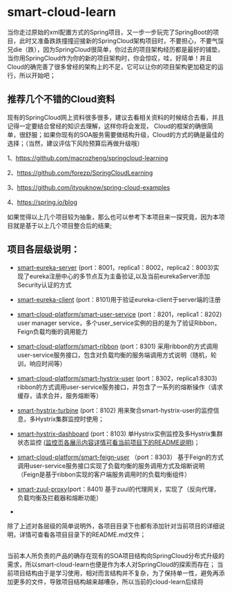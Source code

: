 # smart-cloud-learn
当你走过原始的xml配置方式的Spring项目，又一步一步玩完了SpringBoot的项目，此时又准备跌跌撞撞迎接新的SpringCloud架构项目时，不要担心，不要气馁兄die（跌），因为SpringCloud很简单，你过去的项目架构经历都是最好的铺垫，当你用SpringCloud作为你的新的项目架构时，你会惊叹，哇，好简单！并且Cloud的确完善了很多曾经的架构上的不足，它可以让你的项目架构更加稳定的运行，所以开始吧；


## 推荐几个不错的Cloud资料

现有的SpringCloud网上资料很多很多，建议去看相关资料的时候结合去看，并且记得一定要结合曾经的知识去理解，这样你将会发现，
Cloud的框架的确很简单，很舒服；如果你现有的SOA服务需要做结构升级，Cloud的方式的确是最佳的选择；（当然，建议评估下风险预算后再做升级哦）

1、https://github.com/macrozheng/springcloud-learning

2、https://github.com/forezp/SpringCloudLearning

3、https://github.com/ityouknow/spring-cloud-examples

4、https://spring.io/blog

如果觉得以上几个项目较为抽象，那么也可以参考下本项目来一探究竟，因为本项目就是基于以上几个项目整合后的结果;

## 项目各层级说明：

* [smart-eureka-server](https://github.com/DearZh/smart-cloud-learn/tree/master/smart-eureka-server) 
(port：8001，replica1：8002，replica2：8003)实现了eureka注册中心的多节点互为主备验证,以及当前eurekaServer添加Security认证的方式

* [smart-eureka-client](https://github.com/DearZh/smart-cloud-learn/tree/master/smart-eureka-client) 
(port：8101)用于验证eureka-client于server端的注册

* [smart-cloud-platform/smart-user-service](https://github.com/DearZh/smart-cloud-learn/tree/master/smart-cloud-platform/smart-user-service) 
(port：8201，replica1：8202) user manager service，多个user_service实例的目的是为了验证Ribbon，Feign负载均衡的调用能力

* [smart-cloud-platform/smart-ribbon](https://github.com/DearZh/smart-cloud-learn/tree/master/smart-cloud-platform/smart-ribbon)
(port：8301) 采用ribbon的方式调用user-service服务接口，包含对负载均衡的服务端调用方式说明（随机，轮训，响应时间等）

* [smart-cloud-platform/smart-hystrix-user](https://github.com/DearZh/smart-cloud-learn/tree/master/smart-cloud-platform/smart-hystrix-user)
(port：8302，replica1:8303) ribbon的方式调用user-service服务接口，并包含了一系列的熔断操作（请求缓存，请求合并，服务熔断等）

* [smart-hystrix-turbine](https://github.com/DearZh/smart-cloud-learn/tree/master/smart-hystrix-turbine)
(port：8102) 用来聚合smart-hystrix-user的监控信息，多Hystrix集群监控时使用；

* [smart-hystrix-dashboard](https://github.com/DearZh/smart-cloud-learn/tree/master/smart-hystrix-dashboard)
(port：8103) 单Hystrix实例监控及多Hystrix集群状态监控 [(监控页各展示内容详情可看当前项目下的README说明)](https://github.com/DearZh/smart-cloud-learn/tree/master/smart-hystrix-dashboard)；

* [smart-cloud-platform/smart-feign-user](https://github.com/DearZh/smart-cloud-learn/tree/master/smart-cloud-platform/smart-feign-user) （port：8303）
基于Feign的方式调用user-service服务接口实现了负载均衡的服务调用方式及熔断说明（Feign是基于ribbon实现的客户端服务调用时的负载均衡组件）

* [smart-zuul-proxy](https://github.com/DearZh/smart-cloud-learn/tree/master/smart-zuul-proxy)(port：8401)
基于zuul的代理网关，实现了（反向代理，负载均衡及拦截器和熔断功能）

*

除了上述对各层级的简单说明外，各项目目录下也都有添加针对当前项目的详细说明，详情可查看各项目目录下的README.md文件；

## 
当前本人所负责的产品的确存在现有的SOA项目结构向SpringCloud分布式升级的需求，所以smart-cloud-learn也便是作为本人对SpringCloud的探索而存在；
当前项目结构由于是学习使用，相对而言结构并不复杂，为了保持单一性，避免再添加更多的文件，导致项目结构越来越嘈杂，所以当前的cloud-learn后续将

